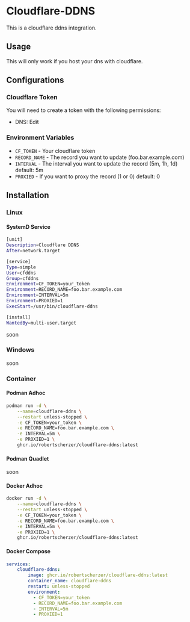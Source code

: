 # Cloudflare-DDNS
This is a cloudflare ddns integration.

## Usage

This will only work if you host your dns with cloudflare.

## Configurations

### Cloudflare Token
You will need to create a token with the following permissions:
- DNS: Edit

### Environment Variables
- `CF_TOKEN` - Your cloudflare token
- `RECORD_NAME` - The record you want to update (foo.bar.example.com)
- `INTERVAL` - The interval you want to update the record (5m, 1h, 1d) default: 5m
- `PROXIED` - If you want to proxy the record (1 or 0) default: 0

## Installation

### Linux

#### SystemD Service
```bash
[unit]
Description=Cloudflare DDNS
After=network.target

[service]
Type=simple
User=cfddns
Group=cfddns
Environment=CF_TOKEN=your_token
Environment=RECORD_NAME=foo.bar.example.com
Environment=INTERVAL=5m
Environment=PROXIED=1
ExecStart=/usr/bin/cloudflare-ddns

[install]
WantedBy=multi-user.target

```
soon

### Windows

soon

### Container

#### Podman Adhoc
```bash
podman run -d \
    --name=cloudflare-ddns \
    --restart unless-stopped \
    -e CF_TOKEN=your_token \
    -e RECORD_NAME=foo.bar.example.com \
    -e INTERVAL=5m \
    -e PROXIED=1 \
    ghcr.io/robertscherzer/cloudflare-ddns:latest
```

#### Podman Quadlet

soon

#### Docker Adhoc
```bash
docker run -d \
    --name=cloudflare-ddns \
    --restart unless-stopped \
    -e CF_TOKEN=your_token \
    -e RECORD_NAME=foo.bar.example.com \
    -e INTERVAL=5m \
    -e PROXIED=1 \
    ghcr.io/robertscherzer/cloudflare-ddns:latest
```

#### Docker Compose
```yaml
services:
    cloudflare-ddns:
        image: ghcr.io/robertscherzer/cloudflare-ddns:latest
        container_name: cloudflare-ddns
        restart: unless-stopped
        environment:
          - CF_TOKEN=your_token
          - RECORD_NAME=foo.bar.example.com
          - INTERVAL=5m
          - PROXIED=1
```
